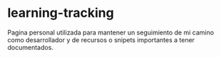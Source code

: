 # learning-tracking






Pagina personal utilizada para mantener un seguimiento de mi camino como desarrollador y de recursos o snipets importantes a tener documentados.
